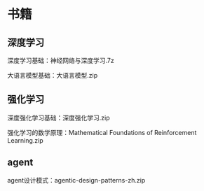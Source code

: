 # 书籍
## 深度学习
深度学习基础：神经网络与深度学习.7z

大语言模型基础：大语言模型.zip

## 强化学习
深度强化学习基础：深度强化学习.zip

强化学习的数学原理：Mathematical Foundations of Reinforcement Learning.zip

## agent
agent设计模式：agentic-design-patterns-zh.zip
